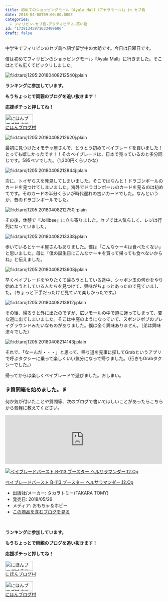 ```yaml
---
title: 初めてのショッピングモール『Ayala Mall（アヤラモール）』in セブ島
date: 2018-04-08T09:00:00.000Z
categories:
  - フィリピン-セブ島-アクティビティ-買い物
id: "17391345971633409606"
draft: false
---
```

<p>中学生でフィリピンのセブ島へ語学留学中の太朗です。今日は日曜日です。</p>
<p>僕は初めてフィリピンのショッピングモール『Ayala Mall』に行きました。そこはとても広くてビックリしました。</p>
<p><img class="hatena-fotolife" title="f:id:taroj1205:20180408212540j:plain" src="https://cdn-ak.f.st-hatena.com/images/fotolife/t/taroj1205/20180408/20180408212540.jpg" alt="f:id:taroj1205:20180408212540j:plain" /></p>
<p><strong>ランキングに参加しています。</strong></p>
<p><strong>もうちょっとで両親のブログを追い抜きます！</strong></p>
<p><strong>応援ポチっと押してね！</strong></p>
<p><a href="//overseas.blogmura.com/cebu/ranking.html"><img src="//overseas.blogmura.com/cebu/img/cebu88_31.gif" alt="にほんブログ村 海外生活ブログ セブ島情報へ" width="88" height="31" border="0" /></a><br /><a href="//overseas.blogmura.com/cebu/ranking.html">にほんブログ村</a></p>
<p><img class="hatena-fotolife" title="f:id:taroj1205:20180408212620j:plain" src="https://cdn-ak.f.st-hatena.com/images/fotolife/t/taroj1205/20180408/20180408212620.jpg" alt="f:id:taroj1205:20180408212620j:plain" /></p>
<p>最初に見つけたオモチャ屋さんで、とうとう初めてベイブレードを買いました！とっても嬉しかったです！！そのベイブレードは、日本で売っているのと多分同じです。595ペソでした。（1,300円くらいかな）</p>
<p><img class="hatena-fotolife" title="f:id:taroj1205:20180408212844j:plain" src="https://cdn-ak.f.st-hatena.com/images/fotolife/t/taroj1205/20180408/20180408212844.jpg" alt="f:id:taroj1205:20180408212844j:plain" /></p>
<p>次に、トイザらスを発見してしまいました。そこではなんと！ドラゴンボールのカードを見つけてしまいました。海外でドラゴンボールのカードを見るのは初めてです。そのカードの半分くらいが時代遅れの古いカードでした。なんというか、昔のドラゴンボールでした。</p>
<p><img class="hatena-fotolife" title="f:id:taroj1205:20180408212750j:plain" src="https://cdn-ak.f.st-hatena.com/images/fotolife/t/taroj1205/20180408/20180408212750.jpg" alt="f:id:taroj1205:20180408212750j:plain" /></p>
<p>その後、休憩で『Jollibee』に立ち寄りました。セブでは人気らしく、レジは行列になっていました。</p>
<p><img class="hatena-fotolife" title="f:id:taroj1205:20180408213338j:plain" src="https://cdn-ak.f.st-hatena.com/images/fotolife/t/taroj1205/20180408/20180408213338.jpg" alt="f:id:taroj1205:20180408213338j:plain" /></p>
<p>歩いているとケーキ屋さんもありました。僕は「こんなケーキは食べたくない」と思いました。母に「僕の誕生日にこんなケーキを買って帰っても食べないからね」と伝えました。</p>
<p><img class="hatena-fotolife" title="f:id:taroj1205:20180408213608j:plain" src="https://cdn-ak.f.st-hatena.com/images/fotolife/t/taroj1205/20180408/20180408213608.jpg" alt="f:id:taroj1205:20180408213608j:plain" /></p>
<p>早くベイブレードをやりたくて帰ろうとしている途中、シャボン玉の何かをやり始めようとしている人たちを見つけて、興味がちょっとあったので見ていました。（ちょっと下手だったけど見ていて楽しかったです。）</p>
<p><img class="hatena-fotolife" title="f:id:taroj1205:20180408213812j:plain" src="https://cdn-ak.f.st-hatena.com/images/fotolife/t/taroj1205/20180408/20180408213812.jpg" alt="f:id:taroj1205:20180408213812j:plain" /></p>
<p>その後、帰ろうと外に出たのですが、広いモールの中で道に迷ってしまって、変な道に出てしまいました。そこは中庭のようになっていて、スポンジボブのプレイグラウンドみたいなものがありました。僕は全く興味ありません。（弟は興味津々でした）</p>
<p><img class="hatena-fotolife" title="f:id:taroj1205:20180408214143j:plain" src="https://cdn-ak.f.st-hatena.com/images/fotolife/t/taroj1205/20180408/20180408214143.jpg" alt="f:id:taroj1205:20180408214143j:plain" /></p>
<p>それで、「なーんだ・・・」と思って、帰り道を見事に探してGrabというアプリで呼ぶタクシーに乗って楽しくいい気分になって帰りました。（行きもGrabタクシーでした。）</p>
<p>帰ってからは楽しくベイブレードで遊びました。おしまい。</p>
<h3>☟質問箱を始めました。☟</h3>
<p>何か気が付いたことや質問等、次のブログで書いてほしいことがあったらこちらから気軽に教えてください。</p>
<p><iframe class="embed-card embed-webcard" style="display: block; width: 100%; height: 155px; max-width: 500px; margin: 10px 0px;" title="太朗の質問箱です" src="https://hatenablog-parts.com/embed?url=https%3A%2F%2Fpeing.net%2Fja%2Ftaroj1205" frameborder="0" scrolling="no"></iframe><cite class="hatena-citation"></cite></p>
<div class="hatena-asin-detail"><a href="http://www.amazon.co.jp/exec/obidos/ASIN/B07CZK7R5F/taroj1205-hatena-22/"><img class="hatena-asin-detail-image" title="ベイブレードバースト B-113 ブースター ヘルサラマンダー.12.Op" src="https://images-fe.ssl-images-amazon.com/images/I/51FCrsSauUL._SL160_.jpg" alt="ベイブレードバースト B-113 ブースター ヘルサラマンダー.12.Op" /></a>
<div class="hatena-asin-detail-info">
<p class="hatena-asin-detail-title"><a href="http://www.amazon.co.jp/exec/obidos/ASIN/B07CZK7R5F/taroj1205-hatena-22/">ベイブレードバースト B-113 ブースター ヘルサラマンダー.12.Op</a></p>
<ul>
<li><span class="hatena-asin-detail-label">出版社/メーカー:</span> タカラトミー(TAKARA TOMY)</li>
<li><span class="hatena-asin-detail-label">発売日:</span> 2018/05/26</li>
<li><span class="hatena-asin-detail-label">メディア:</span> おもちゃ＆ホビー</li>
<li><a href="http://d.hatena.ne.jp/asin/B07CZK7R5F/taroj1205-hatena-22" target="_blank">この商品を含むブログを見る</a></li>
</ul>
</div>
<div class="hatena-asin-detail-foot"> </div>
</div>
<p><strong>ランキングに参加しています。</strong></p>
<p><strong>もうちょっとで両親のブログを追い抜きます！</strong></p>
<p><strong>応援ポチっと押してね！</strong></p>
<p><a href="//overseas.blogmura.com/studyabroad_parent/ranking.html"><img src="//overseas.blogmura.com/studyabroad_parent/img/studyabroad_parent88_31.gif" alt="にほんブログ村 海外生活ブログ 親子留学・ジュニア留学へ" width="88" height="31" border="0" /></a><br /><a href="//overseas.blogmura.com/studyabroad_parent/ranking.html">にほんブログ村</a></p>
<p><a href="//overseas.blogmura.com/cebu/ranking.html"><img src="//overseas.blogmura.com/cebu/img/cebu88_31.gif" alt="にほんブログ村 海外生活ブログ セブ島情報へ" width="88" height="31" border="0" /></a><br /><a href="//overseas.blogmura.com/cebu/ranking.html">にほんブログ村</a></p>

